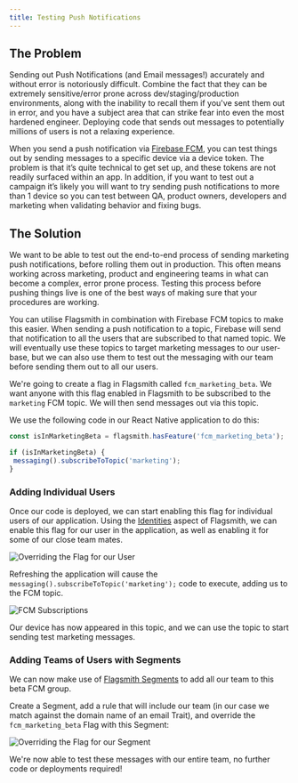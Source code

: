 ```yaml
---
title: Testing Push Notifications
---
```


## The Problem

Sending out Push Notifications (and Email messages!) accurately and without error is notoriously difficult. Combine the
fact that they can be extremely sensitive/error prone across dev/staging/production environments, along with the
inability to recall them if you've sent them out in error, and you have a subject area that can strike fear into even
the most hardened engineer. Deploying code that sends out messages to potentially millions of users is not a relaxing
experience.

When you send a push notification via [Firebase FCM](https://firebase.google.com/docs/cloud-messaging), you can test
things out by sending messages to a specific device via a device token. The problem is that it’s quite technical to get
set up, and these tokens are not readily surfaced within an app. In addition, if you want to test out a campaign it’s
likely you will want to try sending push notifications to more than 1 device so you can test between QA, product owners,
developers and marketing when validating behavior and fixing bugs.

## The Solution

We want to be able to test out the end-to-end process of sending marketing push notifications, before rolling them out
in production. This often means working across marketing, product and engineering teams in what can become a complex,
error prone process. Testing this process before pushing things live is one of the best ways of making sure that your
procedures are working.

You can utilise Flagsmith in combination with Firebase FCM topics to make this easier. When sending a push notification
to a topic, Firebase will send that notification to all the users that are subscribed to that named topic. We will
eventually use these topics to target marketing messages to our user-base, but we can also use them to test out the
messaging with our team before sending them out to all our users.

We're going to create a flag in Flagsmith called `fcm_marketing_beta`. We want anyone with this flag enabled in
Flagsmith to be subscribed to the `marketing` FCM topic. We will then send messages out via this topic.

We use the following code in our React Native application to do this:

```javascript
const isInMarketingBeta = flagsmith.hasFeature('fcm_marketing_beta');

if (isInMarketingBeta) {
 messaging().subscribeToTopic('marketing');
}
```

### Adding Individual Users

Once our code is deployed, we can start enabling this flag for individual users of our application. Using the
[Identities](/basic-features/managing-identities.md) aspect of Flagsmith, we can enable this flag for our user in the
application, as well as enabling it for some of our close team mates.

![Overriding the Flag for our User](/img/guides/fcm-user-override.png)

Refreshing the application will cause the `messaging().subscribeToTopic('marketing');` code to execute, adding us to the
FCM topic.

![FCM Subscriptions](/img/guides/fcm-subscribed.png)

Our device has now appeared in this topic, and we can use the topic to start sending test marketing messages.

### Adding Teams of Users with Segments

We can now make use of [Flagsmith Segments](/basic-features/managing-segments.md) to add all our team to this beta FCM
group.

Create a Segment, add a rule that will include our team (in our case we match against the domain name of an email
Trait), and override the `fcm_marketing_beta` Flag with this Segment:

![Overriding the Flag for our Segment](/img/guides/fcm-segment.png)

We're now able to test these messages with our entire team, no further code or deployments required!
